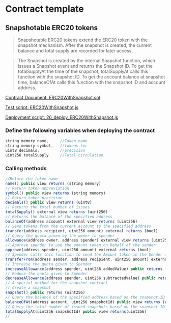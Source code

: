# Contract template

## Snapshotable ERC20 tokens
> Snapshotable ERC20 tokens extend the ERC20 token with the snapshot mechanism. After the snapshot is created, the current balance and total supply are recorded for later access.

>  The Snapshot is created by the internal Snapshot function, which issues a Snapshot event and returns the Snapshot ID. To get the totalSupplyAt the time of the snapshot, totalSupplyAt calls this function with the snapshot ID. To get the account balance at snapshot time, balanceOfAt calls this function with the snapshot ID and account address.

[Contract Document: ERC20WithSnapshot.sol](https://github.com/TxCodeGroup/ContractTemplate/blob/master/contracts/Multi/ERC20WithSnapshot.sol)

[Test script: ERC20WithSnapshot.js](https://github.com/TxCodeGroup/ContractTemplate/blob/master/test/Multi/ERC20WithSnapshot.js)

[Deployment script: 26_deploy_ERC20WithSnapshot.js](https://github.com/TxCodeGroup/ContractTemplate/blob/master/migrations/26_deploy_ERC20WithSnapshot.js)

### Define the following variables when deploying the contract
```javascript
string memory name,     //Token name
string memory symbol,   //tokens for
uint8 decimals,         //precision
uint256 totalSupply     //Total circulation
```
### Calling methods
```javascript
//Return the token name
name() public view returns (string memory)
// Return token abbreviation
symbol() public view returns (string memory)
// Return token precision
decimals() public view returns (uint8)
// Returns the total number of issues
totalSupply() external view returns (uint256)
// Returns the balance of the specified address
balanceOf(address account) external view returns (uint256)
// Send tokens from the current account to the specified address
transfer(address recipient, uint256 amount) external returns (bool)
// Query the quota given by the owner to spender
allowance(address owner, address spender) external view returns (uint256)
// Approve spender to use the amount token on behalf of the sender
approve(address spender, uint256 amount) external returns (bool)
// Spender calls this function to send the Amount token in the Sender account to the Recipient
transferFrom(address sender, address recipient, uint256 amount) external returns (bool)
// Increase the quota given to Spender
increaseAllowance(address spender, uint256 addedValue) public returns (bool)
// Reduce the quota given to Spender
decreaseAllowance(address spender, uint256 subtractedValue) public returns (bool)
// A special method for the snapshot contract
// Create a snapshot
snapshot() public returns (uint256)
// Query the balance of the specified address based on the snapshot ID
balanceOfAt(address account, uint256 snapshotId) public view returns (uint256)
// Query the total number of issued snapshots based on the snapshot ID
totalSupplyAt(uint256 snapshotId) public view returns(uint256)
//
```
